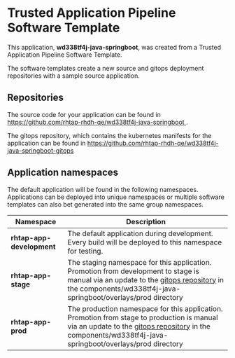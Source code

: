 # Trusted Application Pipeline Software Template

This application, **wd338tf4j-java-springboot**, was created from a Trusted Application Pipeline Software Template.

The software templates create a new source and gitops deployment repositories with a sample source application. 

## Repositories

The source code for your application can be found in [https://github.com/rhtap-rhdh-qe/wd338tf4j-java-springboot ](https://github.com/rhtap-rhdh-qe/wd338tf4j-java-springboot ).
 
The gitops repository, which contains the kubernetes manifests for the application can be found in 
[https://github.com/rhtap-rhdh-qe/wd338tf4j-java-springboot-gitops ](https://github.com/rhtap-rhdh-qe/wd338tf4j-java-springboot-gitops ) 

## Application namespaces 

The default application will be found in the following namespaces. Applications can be deployed into unique namespaces or multiple software templates can also bet generated into the same group namespaces.  

|  Namespace   |  Description   |  
| -------- | -------- |   
| **rhtap-app-development** | The default application during development. Every build will be deployed to this namespace for testing. | 
| **rhtap-app-stage** | The staging namespace for this application. Promotion from development to stage is manual via an update to the [gitops repository](https://github.com/rhtap-rhdh-qe/wd338tf4j-java-springboot-gitops ) in the components/wd338tf4j-java-springboot/overlays/prod directory |  
| **rhtap-app-prod** | The production namespace for this application. Promotion from stage to production is manual via an update to the [gitops repository](https://github.com/rhtap-rhdh-qe/wd338tf4j-java-springboot-gitops ) in the components/wd338tf4j-java-springboot/overlays/prod directory | 